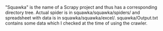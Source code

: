 "Squawka" is the name of a Scrapy project and thus has a corresponding directory tree. Actual spider is in squawka/squawka/spiders/ and spreadsheet with data is in squawka/squawka/excel/. squawka/Output.txt contains some data which I checked at the time of using the crawler.     
